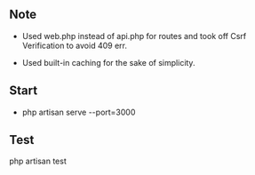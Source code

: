 ## Note

- Used web.php instead of api.php for routes and took off Csrf Verification to avoid 409 err.

- Used built-in caching for the sake of simplicity. 

## Start

- php artisan serve --port=3000  

## Test

php artisan test
